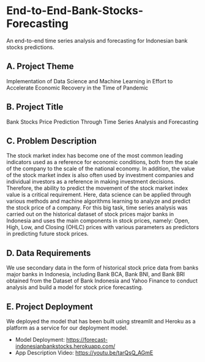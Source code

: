 # End-to-End-Bank-Stocks-Forecasting
An end-to-end time series analysis and forecasting for Indonesian bank stocks predictions.

## A. Project Theme

Implementation of Data Science and Machine Learning in Effort to Accelerate Economic Recovery in the Time of Pandemic

## B. Project Title

Bank Stocks Price Prediction Through Time Series Analysis and Forecasting

## C. Problem Description

The stock market index has become one of the most common leading indicators used as a reference for economic conditions, both from the scale of the company to the scale of the national economy. In addition, the value of the stock market index is also often used by investment companies and individual investors as a reference in making investment decisions. Therefore, the ability to predict the movement of the stock market index value is a critical requirement. Here, data science can be applied through various methods and machine algorithms learning to analyze and predict the stock price of a company. For this big task, time series analysis was carried out on the historical dataset of stock prices major banks in Indonesia and uses the main components in stock prices, namely: Open, High, Low, and Closing (OHLC) prices with various parameters as predictors in predicting future stock prices.

## D. Data Requirements

We use secondary data in the form of historical stock price data from banks major banks in Indonesia, including Bank BCA, Bank BNI, and Bank BRI obtained from the Dataset of Bank Indonesia and Yahoo Finance to conduct analysis and build a model for stock price forecasting.

## E. Project Deployment

We deployed the model that has been built using streamlit and Heroku as a platform as a service for our deployment model.

- Model Deployment: https://forecast-indonesianbankstocks.herokuapp.com/ 
- App Description Video: https://youtu.be/tarQsQ_AGmE 
